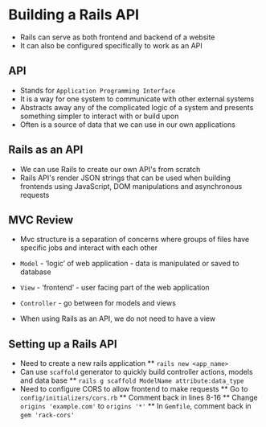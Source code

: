 # Building a Rails API

* Rails can serve as both frontend and backend of a website
* It can also be configured specifically to work as an API

## API

* Stands for `Application Programming Interface`
* It is a way for one system to communicate with other external systems
* Abstracts away any of the complicated logic of a system and presents something simpler to interact with or build upon
* Often is a source of data that we can use in our own applications

## Rails as an API

* We can use Rails to create our own API's from scratch
* Rails API's render JSON strings that can be used when building frontends using JavaScript, DOM manipulations and asynchronous requests

## MVC Review

* Mvc structure is a separation of concerns where groups of files have specific jobs and interact with each other
* `Model` - ‘logic’ of web application - data is manipulated or saved to database
* `View` - ‘frontend’ - user facing part of the web application
* `Controller` - go between for models and views

* When using Rails as an API, we do not need to have a view

## Setting up a Rails API

* Need to create a new rails application
    ** `rails new <app_name>`
* Can use `scaffold` generator to quickly build controller actions, models and data base
    ** `rails g scaffold ModelName attribute:data_type`
* Need to configure CORS to allow frontend to make requests
    ** Go to `config/initializers/cors.rb`
    ** Comment back in lines 8-16
    ** Change `origins 'example.com'` to `origins '*'`
    ** In `Gemfile`, comment back in `gem 'rack-cors'`